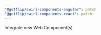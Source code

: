 ```yaml
---
"@getflip/swirl-components-angular": patch
"@getflip/swirl-components-react": patch
---
```


Integrate new Web Component(s)
